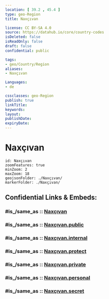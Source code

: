 ```yaml
---
location: [ 39.2 , 45.4 ] 
type: geo-Region
title: Naxçıvan

license: CC BY-SA 4.0
source: https://datahub.io/core/country-codes
isDeleted: false
isReadOnly: false
draft: false
confidential: public

tags:
- geo/Country/Region
aliases:
- Naxçıvan

Languages:
- de

cssclasses: geo-Region
publish: true
linkTitle: 
keywords: 
layout: 
publishDate: 
expiryDate: 
---
```


# Naxçıvan

```leaflet
id: Naxçıvan
zoomFeatures: true 
minZoom: 2 
maxZoom: 18
geojsonFolder: ./Naxçıvan/
markerFolder: ./Naxçıvan/
```


## Confidential Links & Embeds: 

### #is_/same_as :: [Naxçıvan](/_Standards/Earth/Continent/Asia/Asia~North~West/Azerbaijan/Regions~Azerbaijan/Nakhchivan/counties~Nakhchivan/Naxçıvan.md) 

### #is_/same_as :: [Naxçıvan.public](/_public/Earth/Continent/Asia/Asia~North~West/Azerbaijan/Regions~Azerbaijan/Nakhchivan/counties~Nakhchivan/Naxçıvan.public.md) 

### #is_/same_as :: [Naxçıvan.internal](/_internal/Earth/Continent/Asia/Asia~North~West/Azerbaijan/Regions~Azerbaijan/Nakhchivan/counties~Nakhchivan/Naxçıvan.internal.md) 

### #is_/same_as :: [Naxçıvan.protect](/_protect/Earth/Continent/Asia/Asia~North~West/Azerbaijan/Regions~Azerbaijan/Nakhchivan/counties~Nakhchivan/Naxçıvan.protect.md) 

### #is_/same_as :: [Naxçıvan.private](/_private/Earth/Continent/Asia/Asia~North~West/Azerbaijan/Regions~Azerbaijan/Nakhchivan/counties~Nakhchivan/Naxçıvan.private.md) 

### #is_/same_as :: [Naxçıvan.personal](/_personal/Earth/Continent/Asia/Asia~North~West/Azerbaijan/Regions~Azerbaijan/Nakhchivan/counties~Nakhchivan/Naxçıvan.personal.md) 

### #is_/same_as :: [Naxçıvan.secret](/_secret/Earth/Continent/Asia/Asia~North~West/Azerbaijan/Regions~Azerbaijan/Nakhchivan/counties~Nakhchivan/Naxçıvan.secret.md)

